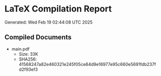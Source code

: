 # LaTeX Compilation Report
Generated: Wed Feb 19 02:44:08 UTC 2025
## Compiled Documents
- main.pdf
  - Size: 33K
  - SHA256: 41568247a82e460321e245f05ce84d9e16977e95c660e5691fdb237fd2f93ef3
